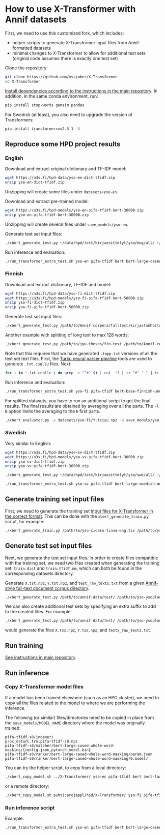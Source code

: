 # How to use X-Transformer with Annif datasets

First, we need to use this customized fork, which includes:

- helper scripts to generate X-Transformer input files from Annif-formatted datasets
- minimal changes to X-Transformer to allow for additional test sets (original code assumes there is exactly one test set)

Clone the repository:

```bash
git clone https://github.com/mvsjober/X-Transformer
cd X-Transformer
```

[Install dependencies according to the instructions in the main repository](https://github.com/OctoberChang/X-Transformer#depedencies-via-conda-environment). In addition, in the same conda environment, run:

```bash
pip install stop-words gensim pandas
```

For Swedish (at least), you also need to upgrade the version of Transformers:

```bash
pip install transformers==2.5.1 -U
```

## Reproduce some HPD project results

### English

Download and extract original dictionary and TF-IDF model:

```bash
wget https://a3s.fi/hpd-data/yso-en-dict-tfidf.zip
unzip yso-en-dict-tfidf.zip
```

Unzipping will create some files under `datasets/yso-en`. 

Download and extract pre-trained model:

```bash
wget https://a3s.fi/hpd-models/yso-en-pifa-tfidf-bert-30000.zip
unzip yso-en-pifa-tfidf-bert-30000.zip
```

Unzipping will create several files under `save_models/yso-en`.

Generate test set input files:

```bash
./xbert_generate_test.py ~/data/hpd/test/kirjaesittelyt/yso/eng/all/ ~/data/hpd/Annif-corpora/vocab/yso-ysoplaces-cicero-fi.tsv datasets/yso-en eng --extra_test kes
```

Run inference and evaluation:

```bash
./run_transformer_extra_test.sh yso-en pifa-tfidf bert bert-large-cased-whole-word-masking kes 128 0 -30000
```

### Finnish

Download and extract dictionary, TF-IDF and model:

```bash
wget https://a3s.fi/hpd-data/yso-fi-dict-tfidf.zip
wget https://a3s.fi/hpd-models/yso-fi-pifa-tfidf-bert-50000.zip
unzip yso-fi-dict-tfidf.zip
unzip yso-fi-pifa-tfidf-bert-50000.zip
```

Generate test set input files:

```bash
./xbert_generate_test.py /path/to/Annif-corpora/fulltext/kirjastonhoitaja/test/ /path/to/Annif-corpora/vocab/yso-ysoplaces-cicero-fi.tsv datasets/yso-fi fi --extra_test kh --ext tnpp
```

Another example with splitting of long text to max 128 words:

```bash
./xbert_generate_test.py /path/to/jyu-theses/fin-test /path/to/Annif-corpora/vocab/yso-ysoplaces-cicero-fi.tsv datasets/yso-fi fi --extra_test jyu --split 128 --ext tnpp --raw_ext tnpp
```

Note that this requires that we have generated `.tnpp.txt` versions of all the test set text files. First, the [Turku neural parser pipeline](http://turkunlp.org/Turku-neural-parser-pipeline/) tools are used to generate `.txt.conllu` files. Next:

```bash
for i in *.txt.conllu ; do grep -v "^#" $i | cut -f3 | tr "#" " " | tr "\n" " " | tr [:upper:] [:lower:] > ${i/.txt.conllu/.tnpp.txt} ; done
```

Run inference and evaluation:

```bash
./run_transformer_extra_test.sh yso-fi pifa-tfidf bert-base-finnish-uncased TurkuNLP/bert-base-finnish-uncased-v1 kh 128 0 -50000
```

For splitted datasets, you have to run an additional script to get the final results. The final results are obtained by averaging over all the parts. The `-l N` option limits the averaging to the `N` first parts.

```bash 
./xbert_evaluator.py -y datasets/yso-fi/Y.tsjyu.npz -p save_models/yso-fi/pifa-tfidf-s0/ranker-50000/TurkuNLP/bert-base-finnish-uncased-v1/tsjyu.pred.npz -i datasets/yso-fi/testjyu_indices.txt -l 3
```

### Swedish

Very similar to English:

```bash
wget https://a3s.fi/hpd-data/yso-sv-dict-tfidf.zip
wget https://a3s.fi/hpd-models/yso-sv-pifa-tfidf-bert-30000.zip
unzip yso-sv-dict-tfidf.zip
unzip yso-sv-pifa-tfidf-bert-30000.zip

./xbert_generate_test.py ~/data/hpd/test/kirjaesittelyt/yso/swe/all/ ~/data/hpd/Annif-corpora/vocab/yso-ysoplaces-cicero-fi.tsv datasets/yso-sv sv --extra_test kes

./run_transformer_extra_test.sh yso-sv pifa-tfidf bert-large-swedish-uncased af-ai-center/bert-large-swedish-uncased kes 128 0 -30000
```

## Generate training set input files

First, we need to generate the training set [input files for X-Transformer in the correct format](https://github.com/OctoberChang/X-Transformer#running-x-transformer-on-customized-datasets). This can be done with the `xbert_generate_train.py` script, for example:

```bash
./xbert_generate_train.py /path/to/yso-cicero-finna-eng.tsv /path/to/yso-ysoplaces-cicero-fi.tsv datasets/yso-en eng
```

## Generate test set input files

Next, we generate the test set input files. In order to create files compatible with the training set, we need two files created when generating the training set: `train.dict` and `train.tfidf.mm`, which can both be found in the corresponding datasets directory.

Generate `X.tst.npz`, `Y.tst.npz`, and `test_raw_texts.txt` from a given [Annif-style full-text document corpus directory](https://github.com/NatLibFi/Annif/wiki/Document-corpus-formats#full-text-document-corpus-directory).

```bash
./xbert_generate_test.py /path/to/annif-data/test/ /path/to/yso-ysoplaces-cicero-fi.tsv datasets/yso-en eng
```

We can also create additional test sets by specifying an extra suffix to add to the created files. For example:

```bash
./xbert_generate_test.py /path/to/annif-data/test/ /path/to/yso-ysoplaces-cicero-fi.tsv datasets/yso-en eng --extra_test x
```

would generate the files `X.tsx.npz`, `Y.tsx.npz`, and `testx_raw_texts.txt`.

## Run training

[See instructions in main repository](https://github.com/OctoberChang/X-Transformer#indexer).

## Run inference

### Copy X-Transformer model files

If a model has been trained elsewhere (such as an HPC cluster), we need to copy all the files related to the model to where we are performing the inference.

The following (or similar) files/directories need to be copied in place from the `save_models/MODEL_NAME` directory where the model was originally trained:

```
pifa-tfidf-s0/indexer/
proc_data/C.trn.pifa-tfidf-s0.npz
pifa-tfidf-s0/matcher/bert-large-cased-whole-word-masking/{config.json,pytorch_model.bin}
pifa-tfidf-s0/ranker/bert-large-cased-whole-word-masking/param.json 
pifa-tfidf-s0/ranker/bert-large-cased-whole-word-masking/0.model/
```

You can try the helper script, to copy from a local directory:


```bash
./xbert_copy_model.sh ../X-Transformer/ yso-en pifa-tfidf bert bert-large-cased-whole-word-masking -30000
```

or a remote directory:

```bash
./xbert_copy_model.sh puhti:projappl/hpd/X-Transformer/ yso-fi pifa-tfidf bert  TurkuNLP/bert-base-finnish-uncased-v1 -50000 yso-fi-new
```

### Run inference script

Example:

```bash
./run_transformer_extra_test.sh yso-en pifa-tfidf bert bert-large-cased-whole-word-masking x 128 0 -30000
```

